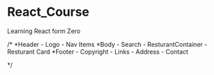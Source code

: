 # React_Course
 Learning React form Zero 


/*
*Header
    - Logo
    - Nav Items
*Body
    - Search
    - ResturantContainer
        - Resturant Card
*Footer
    - Copyright
    - Links
    - Address
    - Contact
    
*/